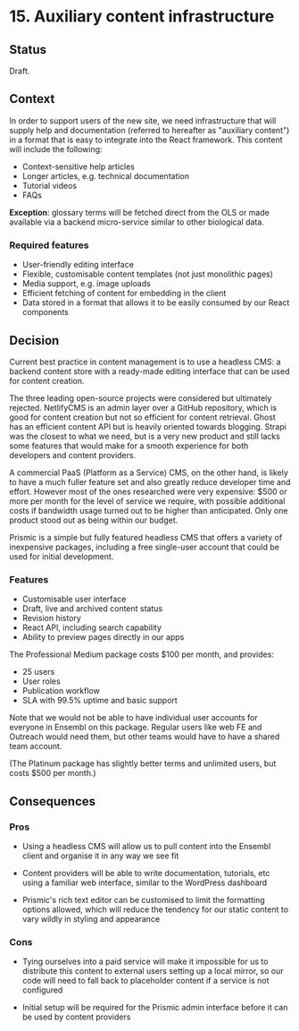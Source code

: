 # 15. Auxiliary content infrastructure

## Status

Draft.

## Context

In order to support users of the new site, we need infrastructure that will supply help and documentation (referred to hereafter as "auxiliary content") in a format that is easy to integrate into the React framework. This content will include the following:

* Context-sensitive help articles
* Longer articles, e.g. technical documentation
* Tutorial videos
* FAQs

**Exception**: glossary terms will be fetched direct from the OLS or made available via a backend micro-service similar to other biological data.

### Required features

* User-friendly editing interface
* Flexible, customisable content templates (not just monolithic pages)
* Media support, e.g. image uploads
* Efficient fetching of content for embedding in the client
* Data stored in a format that allows it to be easily consumed by our React components

## Decision

Current best practice in content management is to use a headless CMS: a backend content store with a ready-made editing interface that can be used for content creation.

The three leading open-source projects were considered but ultimately rejected. NetlifyCMS is an admin layer over a GitHub repository, which is good for content creation but not so efficient for content retrieval. Ghost has an efficient content API but is heavily oriented towards blogging. Strapi was the closest to what we need, but is a very new product and still lacks some features that would make for a smooth experience for both developers and content providers.

A commercial PaaS (Platform as a Service) CMS, on the other hand, is likely to have a much fuller feature set and also greatly reduce developer time and effort. However most of the ones researched were very expensive: $500 or more per month for the level of service we require, with possible additional costs if bandwidth usage turned out to be higher than anticipated. Only one product stood out as being within our budget.

Prismic is a simple but fully featured headless CMS that offers a variety of inexpensive packages, including a free single-user account that could be used for initial development.

### Features
* Customisable user interface
* Draft, live and archived content status
* Revision history
* React API, including search capability
* Ability to preview pages directly in our apps

The Professional Medium package costs $100 per month, and provides:
* 25 users
* User roles
* Publication workflow
* SLA with 99.5% uptime and basic support

Note that we would not be able to have individual user accounts for everyone in Ensembl on this package. Regular users like web FE and Outreach would need them, but other teams would have to have a shared team account.

(The Platinum package has slightly better terms and unlimited users, but costs $500 per month.)

## Consequences

### Pros

* Using a headless CMS will allow us to pull content into the Ensembl client and organise it in any way we see fit

* Content providers will be able to write documentation, tutorials, etc using a familiar web interface, similar to the WordPress dashboard

* Prismic's rich text editor can be customised to limit the formatting options allowed, which will reduce the tendency for our static content to vary wildly in styling and appearance

### Cons

* Tying ourselves into a paid service will make it impossible for us to distribute this content to external users setting up a local mirror, so our code will need to fall back to placeholder content if a service is not configured

* Initial setup will be required for the Prismic admin interface before it can be used by content providers
